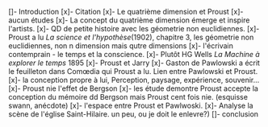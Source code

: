 []- Introduction
[x]- Citation
[x]- Le quatrième dimension et Proust
[x]- aucun études
[x]- La concept du quatrième dimension émerge et inspire l'artists.
[x]- QD de petite histoire avec les géometrie non euclidiennes.
[x]- Proust a lu *La science et l'hypothèse*(1902), chapitre 3, les géometrie non euclidiennes, non n dimension mais qutre dimensions
[x]- l'écrivain contemprain - le temps et la conscience. 
[x]- Plutôt HG Wells *La Machine à explorer le temps* 1895
[x]- Proust et Jarry
[x]- Gaston de Pawlowski a écrit le feuilleton dans Comœdia qui Proust a lu. Lien entre Pawlowski et Proust.
[x]- la conception propre à lui, Perception, paysage, expérience, souvenir...
[x]- Proust nie l'effet de Bergson
[x]- les étude demontre Proust accepte la conception du mémoire dd Bergson mais Proust cent fois nie. (esquisse swann, anécdote)
[x]- l'espace entre Proust et Pawlwoski.
[x]- Analyse la scène de l'église Saint-Hilaire. un peu, ou je doit le enlevre?)
[]- conclusion
